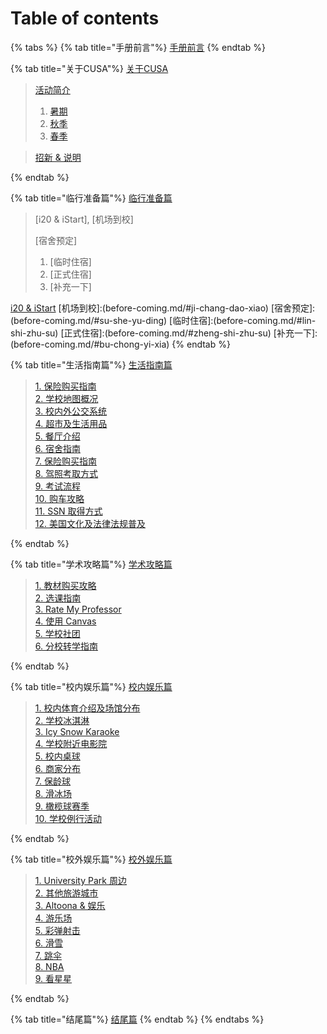# Table of contents

{% tabs %}
{% tab title="手册前言"%}
[手册前言](README.md)
{% endtab %}

{% tab title="关于CUSA"%}
[关于CUSA](about-cusa/README.md)

  > [活动简介]<br>
  >  1. [暑期]<br>
  >  2. [秋季]<br>
  >  3. [春季]

  > [招新 & 说明]

[活动简介]:(about-cusa/activity-info/README.md)
  [暑期]:(about-cusa/activity-info/summer.md)
  [秋季]:(about-cusa/activity-info/fall.md)
  [春季]:(about-cusa/activity-info/spring.md)
[招新 & 说明]:(about-cusa/recruitment-info/README.md)
{% endtab %}

{% tab title="临行准备篇"%}
[临行准备篇](before-coming.md)

> [i20 & iStart], [机场到校]
>
> [宿舍预定]<br>
  >  1. [临时住宿]<br>
  >  2. [正式住宿]<br>
  >  3. [补充一下]

[i20 & iStart](before-coming.md/#i20-and-istart)
[机场到校]:(before-coming.md/#ji-chang-dao-xiao)
[宿舍预定]:(before-coming.md/#su-she-yu-ding)
  [临时住宿]:(before-coming.md/#lin-shi-zhu-su)
  [正式住宿]:(before-coming.md/#zheng-shi-zhu-su)
  [补充一下]:(before-coming.md/#bu-chong-yi-xia)
{% endtab %}

{% tab title="生活指南篇"%}
[生活指南篇](daily-guide.md)

> [1. 保险购买指南]<br>
> [2. 学校地图概况]<br>
> [3. 校内外公交系统]<br>
> [4. 超市及生活用品]<br>
> [5. 餐厅介绍]<br>
> [6. 宿舍指南]<br>
> [7. 保险购买指南]<br>
> [8. 驾照考取方式]<br>
> [9. 考试流程]<br>
> [10. 购车攻略]<br>
> [11. SSN 取得方式]<br>
> [12. 美国文化及法律法规普及]

[1. 保险购买指南]:(daily-guide.md/#bao-xian-gou-mai-zhi-nan)
[2. 学校地图概况]:(daily-guide.md/#xue-xiao-di-tu-gai-kuang)
[3. 校内外公交系统]:(daily-guide.md/#xiao-nei-wai-gong-jiao-xi-tong)
[4. 超市及生活用品]:(daily-guide.md/#chao-shi-ji-sheng-huo-yong-pin)
[5. 餐厅介绍]:(daily-guide.md/#can-ting-jie-shao)
[6. 宿舍指南]:(daily-guide.md/#su-she-zhi-nan)
[7. 保险购买指南]:(daily-guide.md/#bao-xian-gou-mai-zhi-nan-1)
[8. 驾照考取方式]:(daily-guide.md/#jia-zhao-kao-qu-fang-shi)
[9. 考试流程]:(daily-guide.md/#kao-shi-liu-cheng)
[10. 购车攻略]:(daily-guide.md/#gou-che-gong-lve)
[11. SSN 取得方式]:(daily-guide.md/#ssn-qu-de-fang-shi)
[12. 美国文化及法律法规普及]:(daily-guide.md/#mei-guo-wen-hua-ji-fa-lv-fa-gui-pu-ji)
{% endtab %}

{% tab title="学术攻略篇"%}
[学术攻略篇](study-guide.md)

> [1. 教材购买攻略]<br>
> [2. 选课指南]<br>
> [3. Rate My Professor]<br>
> [4. 使用 Canvas]<br>
> [5. 学校社团]<br>
> [6. 分校转学指南]

[1. 教材购买攻略]:(study-guide.md/#jiao-cai-gou-mai-gong-lve)
[2. 选课指南]:(study-guide.md/#xuan-ke-zhi-nan)
[3. Rate My Professor]:(study-guide.md/#rate-my-professor-wang-zhan-jie-shao)
[4. 使用 Canvas]:(study-guide.md/#canvas-ji-lionpath-shi-yong-jiao-cheng)
[5. 学校社团]:(study-guide.md/#xue-xiao-she-tuan-tui-jian)
[6. 分校转学指南]:(study-guide.md/#fen-xiao-zhuan-xue-zhi-nan)
{% endtab %}

{% tab title="校内娱乐篇"%}
[校内娱乐篇](on-campus-guide.md)

> [1. 校内体育介绍及场馆分布]<br>
> [2. 学校冰淇淋]<br>
> [3. Icy Snow Karaoke]<br>
> [4. 学校附近电影院]<br>
> [5. 校内桌球]<br>
> [6. 商家分布]<br>
> [7. 保龄球]<br>
> [8. 滑冰场]<br>
> [9. 橄榄球赛季]<br>
> [10. 学校例行活动]

[1. 校内体育介绍及场馆分布]:(on-campus-guide.md/#xiao-nei-ti-yu-jie-shao-ji-chang-guan-fen-bu)
[2. 学校冰淇淋]:(on-campus-guide.md/#xue-xiao-bing-qi-lin)
[3. Icy Snow Karaoke]:(on-campus-guide.md/#Ice-Snow-Karaoke)
[4. 学校附近电影院]:(on-campus-guide.md/#xue-xiao-fu-jin-dian-ying-yuan)
[5. 校内桌球]:(on-campus-guide.md/#xiao-nei-zhuo-qiu)
[6. 商家分布]:(on-campus-guide.md/#shang-jia-fen-bu)
[7. 保龄球]:(on-campus-guide.md/#bao-ling-qiu)
[8. 滑冰场]:(on-campus-guide.md/#hua-bing-chang)
[9. 橄榄球赛季]:(on-campus-guide.md/#gan-lan-qiu-sai-ji)
[10. 学校例行活动]:(on-campus-guide.md/#xue-xiao-li-xing-huo-dong)
{% endtab %}

{% tab title="校外娱乐篇"%}
[校外娱乐篇](off-campus-guide.md)

> [1. University Park 周边]<br>
> [2. 其他旅游城市]<br>
> [3. Altoona & 娱乐]<br>
> [4. 游乐场]<br>
> [5. 彩弹射击]<br>
> [6. 滑雪]<br>
> [7. 跳伞]<br>
> [8. NBA]<br>
> [9. 看星星]

[1. University Park 周边]:(off-campus-guide.md/#University-Park-zhou-bian)
[2. 其他旅游城市]:(off-campus-guide.md/#qi-ta-lv-you-cheng-shi)
[3. Altoona & 娱乐]:(off-campus-guide.md/#Altoona-&-yu-le)
[4. 游乐场]:(off-campus-guide.md/#you-le-chang)
[5. 彩弹射击]:(off-campus-guide.md/#cai-dan-she-ji)
[6. 滑雪]:(off-campus-guide.md/#hua-xue)
[7. 跳伞]:(off-campus-guide.md/#tiao-san)
[8. NBA]:(off-campus-guide.md/#NBA)
[9. 看星星]:(off-campus-guide.md/#kan-xing-xing)
{% endtab %}

{% tab title="结尾篇"%}
[结尾篇](final.md)
{% endtab %}
{% endtabs %}
